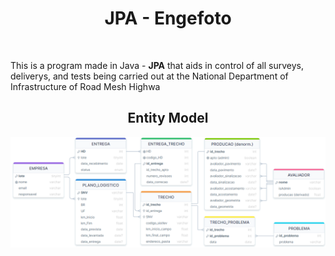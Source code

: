 <h1 align="center">
JPA - Engefoto
</h1><br>

This is a program made in Java - <strong>JPA</strong> that aids in control of all surveys, deliverys, and tests being carried out at the National Department of Infrastructure of Road Mesh Highwa


<div align="center">

## Entity Model

![procediment-img](https://github.com/victordalosto/JPA-Engefoto/blob/main/assets/EERD.png?raw=true)


</div>
